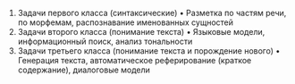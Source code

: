 1. Задачи первого класса (синтаксические)
• Разметка по частям речи, по морфемам, распознавание именованных сущностей
2. Задачи второго класса (понимание текста)
• Языковые модели, информационный поиск, анализ тональности
3. Задачи третьего класса (понимание текста и порождение нового)
• Генерация текста, автоматическое реферирование (краткое содержание), диалоговые модели